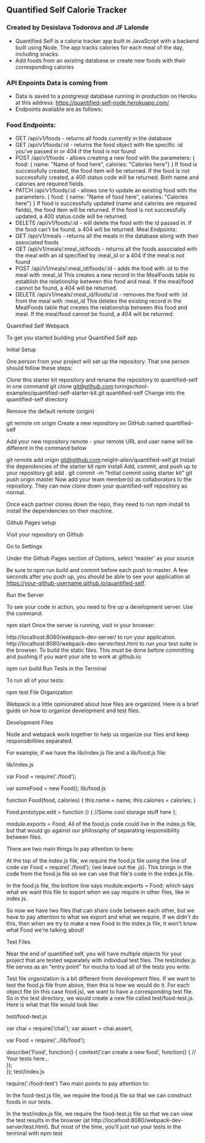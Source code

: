## Quantified Self Calorie Tracker
### Created by Desislava Todorova and JF Lalonde

* Quantified Self is a calorie tracker app built in JavaScript with a backend built using Node. The app tracks calories for each meal of the day, including snacks.
* Add foods from an existing database or create new foods with their corresponding calories

### API Enpoints Data is coming from
* Data is saved to a postgresql database running in production on Heroku at this address: https://quantified-self-node.herokuapp.com/
* Endpoints available are as follows:
### Food Endpoints:
* GET /api/v1/foods - returns all foods currently in the database
* GET /api/v1/foods/:id - returns the food object with the specific :id you've passed in or 404 if the food is not found
* POST /api/v1/foods - allows creating a new food with the parameters: 
  { food: { name: "Name of food here", calories: "Calories here"} }
If food is successfully created, the food item will be returned. If the food is not successfully created, a 400 status code will be returned. Both name and calories are required fields.
* PATCH /api/v1/foods/:id - allows one to update an existing food with the parameters:
{ food: { name: "Name of food here", calories: "Calories here"} }
If food is successfully updated (name and calories are required fields), the food item will be returned. If the food is not successfully updated, a 400 status code will be returned.
* DELETE /api/v1/foods/:id - will delete the food with the id passed in. If the food can't be found, a 404 will be returned.
Meal Endpoints:
* GET /api/v1/meals - returns all the meals in the database along with their associated foods
* GET /api/v1/meals/:meal_id/foods - returns all the foods associated with the meal with an id specified by :meal_id or a 404 if the meal is not found
* POST /api/v1/meals/:meal_id/foods/:id - adds the food with :id to the meal with :meal_id
This creates a new record in the MealFoods table to establish the relationship between this food and meal. If the meal/food cannot be found, a 404 will be returned.
* DELETE /api/v1/meals/:meal_id/foods/:id - removes the food with :id from the meal with :meal_id
This deletes the existing record in the MealFoods table that creates the relationship between this food and meal. If the meal/food cannot be found, a 404 will be returned.

Quantified Self Webpack

To get you started building your Quantified Self app.

Initial Setup

One person from your project will set up the repository. That one person should follow these steps:

Clone this starter kit repository and rename the repository to quantified-self in one command
git clone git@github.com:turingschool-examples/quantified-self-starter-kit.git quantified-self
Change into the quantified-self directory

Remove the default remote (origin)

git remote rm origin
Create a new repository on GitHub named quantified-self

Add your new repository remote - your remote URL and user name will be different in the command below

git remote add origin git@github.com:neight-allen/quantified-self.git
Install the dependencies of the starter kit
npm install
Add, commit, and push up to your repository
git add .
git commit -m "Initial commit using starter kit"
git push origin master
Now add your team member(s) as collaborators to the repository. They can now clone down your quantified-self repository as normal.

Once each partner clones down the repo, they need to run npm install to install the dependencies on their machine.

Github Pages setup

Visit your repository on Github

Go to Settings

Under the Github Pages section of Options, select 'master' as your source

Be sure to npm run build and commit before each push to master. A few seconds after you push up, you should be able to see your application at https://your-github-username.github.io/quantified-self.

Run the Server

To see your code in action, you need to fire up a development server. Use the command:

npm start
Once the server is running, visit in your browser:

http://localhost:8080/webpack-dev-server/ to run your application.
http://localhost:8080/webpack-dev-server/test.html to run your test suite in the browser.
To build the static files. This must be done before committing and pushing if you want your site to work at github.io:

npm run build
Run Tests in the Terminal

To run all of your tests:

npm test
File Organization

Webpack is a little opinionated about how files are organized. Here is a brief guide on how to organize development and test files.

Development Files

Node and webpack work together to help us organize our files and keep responsibilities separated.

For example, if we have the lib/index.js file and a lib/food.js file:

lib/index.js

var Food = require('./food');

var someFood = new Food();
lib/food.js

function Food(food, calories) {
  this.name = name;
  this.calories = calories;
}

Food.prototype.edit = function () {
  //Some cool storage stuff here
};

module.exports = Food;
All of the food.js code could live in the index.js file, but that would go against our philosophy of separating responsibility between files.

There are two main things to pay attention to here:

At the top of the index.js file, we require the food.js file using the line of code var Food = require('./food'); (we leave out the .js). This brings in the code from the food.js file so we can use that file's code in the index.js file.

In the food.js file, the bottom line says module.exports = Food; which says what we want this file to export when we say require in other files, like in index.js.

So now we have two files that can share code between each other, but we have to pay attention to what we export and what we require. If we didn't do this, then when we try to make a new Food in the index.js file, it won't know what Food we're talking about!

Test Files

Near the end of quantified self, you will have multiple objects for your project that are tested separately with individual test files. The test/index.js file serves as an "entry point" for mocha to load all of the tests you write.

Test file organization is a bit different from development files. If we want to test the food.js file from above, then this is how we would do it. For each object file (in this case food.js), we want to have a corresponding test file. So in the test directory, we would create a new file called test/food-test.js. Here is what that file would look like:

test/food-test.js

var chai = require('chai');
var assert = chai.assert;

var Food = require('../lib/food');

describe('Food', function() {
  context('can create a new food', function() {
    // Your tests here...  
  });  
});
test/index.js

require('./food-test')
Two main points to pay attention to:

In the food-test.js file, we require the food.js file so that we can construct foods in our tests.

In the test/index.js file, we require the food-test.js file so that we can view the test results in the browser (at http://localhost:8080/webpack-dev-server/test.html). But most of the time, you'll just run your tests in the terminal with npm test
